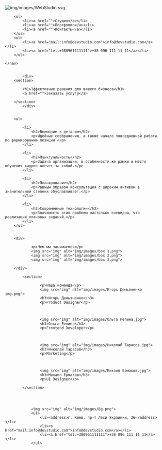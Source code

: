 <!DOCTYPE html>
<html lang="en">
<head>
	<meta charset="UTF-8">
	<meta http-equiv="X-UA-Compatible" content="IE=edge">
	<meta name="viewport" content="width=device-width, initial-scale=1.0">
	<title>Document</title>
</head>
<body>
	<nav>
		<img src="img" alt="img/images/WebStudio.svg">
			
			
		<ul>
			<li><a href="">Студия</a></li>
			<li><a href="">Портфолио</a></li>
			<li><a href="">Контакты</a></li>
		</ul>
		<ul>
			<li><a href="mail:info@devstudio.com">info@devstudio.com</a></li>
			<li><a href="tel:+380961111111">+38 096 111 11 11</a></li>
		</ul>
			
	</nav>
	

			<div>
		<section>
			
			<h1>Эффективные решения для вашего бизнеса</h1>
			<a href="">Заказать услугу</a>
			
		</section>
			</div>

			
		<ul>

			<li>
				<h2>Внимание к деталям</h2>
				<p>Идейные соображения, а также начало повседневной работы по формированию позиции.</p>
			</li>
			
			<li>
				<h2>Пунктуальность</h2>
				<p>Задача организации, в особенности же рамки и место обучения кадров влечет за собой.</p>
			</li>

			<li>
				<h2>Планирование</h2>
				<p>Равным образом консультация с широким активом в значительной степени обуславливает.</p>
			</li>

			<li>
				<h2>Современные технологии</h2>
				<p>Значимость этих проблем настолько очевидна, что реализация плановых заданий.</p>
			</li>
		</ul>
			

		<div>
			
				<p>Чем мы занимаемся</p>
				<img src="img" alt="img/images/box 1.png">
				<img src="img" alt="img/images/box 2.png">
				<img src="img" alt="img/images/box 3.png">
					
		</div>

			<section>
				
					<p>Наша команда</p>
					<img src="img" alt="img/images/Игорь Демьяненко img.png">
					<h3>Игорь Демьяненко</h3>
					<p>Product Designer</p>
				
				
				
					<img src="img" alt="img/images/Ольга Репина.jpg">
					<h3>Ольга Репина</h3>
					<p>Frontend Developer</p>
				
					
				
					<img src="img" alt="img/images/Николай Тарасов.jpg">
					<h3>Николай Тарасов</h3>
					<p>Marketing</p>
				

				
					<img src="img" alt="img/images/Михаил Ермаков.jpg">
					<h3>Михаил Ермаков</h3>
					<p>UI Designer</p>
			
			</section>



			
				<img src="img" alt="img/images/Bg.png">
				<ul>
					<li><address>г. Киев, пр-т Леси Украинки, 26</address></li>
					<li><a href="mail:info@devstudio.com">info@devstudio.com</a></li>
					<li><a href="tel:+380961111111">+38 096 111 11 11</a></li>
				</ul>
			
	
</body>
</html>
